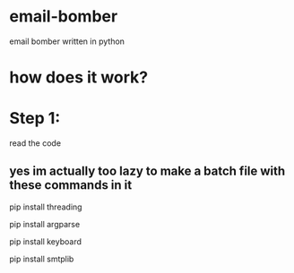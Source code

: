 # email-bomber
email bomber written in python





# how does it work?
  # Step 1:
  read the code
  
  
## yes im actually too lazy to make a batch file with these commands in it
  
  pip install threading

  pip install argparse

  pip install keyboard

  pip install smtplib
